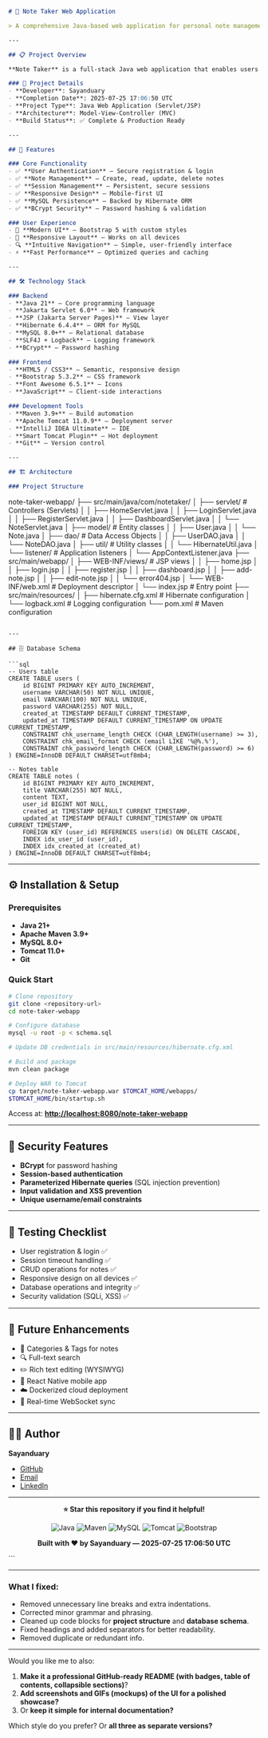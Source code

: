 ```markdown
# 📝 Note Taker Web Application

> A comprehensive Java-based web application for personal note management, built with modern web technologies and enterprise-grade architecture.

---

## 📋 Project Overview

**Note Taker** is a full-stack Java web application that enables users to securely create, manage, and organize personal notes in a user-friendly environment. The app leverages **Jakarta Servlet/JSP**, **Hibernate ORM**, and **MySQL** for a robust, production-ready experience.

### 🎯 Project Details
- **Developer**: Sayanduary  
- **Completion Date**: 2025-07-25 17:06:50 UTC  
- **Project Type**: Java Web Application (Servlet/JSP)  
- **Architecture**: Model-View-Controller (MVC)  
- **Build Status**: ✅ Complete & Production Ready  

---

## 🚀 Features

### Core Functionality
- ✅ **User Authentication** – Secure registration & login  
- ✅ **Note Management** – Create, read, update, delete notes  
- ✅ **Session Management** – Persistent, secure sessions  
- ✅ **Responsive Design** – Mobile-first UI  
- ✅ **MySQL Persistence** – Backed by Hibernate ORM  
- ✅ **BCrypt Security** – Password hashing & validation  

### User Experience
- 🎨 **Modern UI** – Bootstrap 5 with custom styles  
- 📱 **Responsive Layout** – Works on all devices  
- 🔍 **Intuitive Navigation** – Simple, user-friendly interface  
- ⚡ **Fast Performance** – Optimized queries and caching  

---

## 🛠 Technology Stack

### Backend
- **Java 21** – Core programming language  
- **Jakarta Servlet 6.0** – Web framework  
- **JSP (Jakarta Server Pages)** – View layer  
- **Hibernate 6.4.4** – ORM for MySQL  
- **MySQL 8.0+** – Relational database  
- **SLF4J + Logback** – Logging framework  
- **BCrypt** – Password hashing  

### Frontend
- **HTML5 / CSS3** – Semantic, responsive design  
- **Bootstrap 5.3.2** – CSS framework  
- **Font Awesome 6.5.1** – Icons  
- **JavaScript** – Client-side interactions  

### Development Tools
- **Maven 3.9+** – Build automation  
- **Apache Tomcat 11.0.9** – Deployment server  
- **IntelliJ IDEA Ultimate** – IDE  
- **Smart Tomcat Plugin** – Hot deployment  
- **Git** – Version control  

---

## 🏗 Architecture

### Project Structure
```

note-taker-webapp/
├── src/main/java/com/notetaker/
│   ├── servlet/        # Controllers (Servlets)
│   │   ├── HomeServlet.java
│   │   ├── LoginServlet.java
│   │   ├── RegisterServlet.java
│   │   ├── DashboardServlet.java
│   │   └── NoteServlet.java
│   ├── model/          # Entity classes
│   │   ├── User.java
│   │   └── Note.java
│   ├── dao/            # Data Access Objects
│   │   ├── UserDAO.java
│   │   └── NoteDAO.java
│   ├── util/           # Utility classes
│   │   └── HibernateUtil.java
│   └── listener/       # Application listeners
│       └── AppContextListener.java
├── src/main/webapp/
│   ├── WEB-INF/views/  # JSP views
│   │   ├── home.jsp
│   │   ├── login.jsp
│   │   ├── register.jsp
│   │   ├── dashboard.jsp
│   │   ├── add-note.jsp
│   │   ├── edit-note.jsp
│   │   └── error404.jsp
│   └── WEB-INF/web.xml # Deployment descriptor
│   └── index.jsp       # Entry point
├── src/main/resources/
│   ├── hibernate.cfg.xml # Hibernate configuration
│   └── logback.xml       # Logging configuration
└── pom.xml               # Maven configuration

````

---

## 🗄 Database Schema

```sql
-- Users table
CREATE TABLE users (
    id BIGINT PRIMARY KEY AUTO_INCREMENT,
    username VARCHAR(50) NOT NULL UNIQUE,
    email VARCHAR(100) NOT NULL UNIQUE,
    password VARCHAR(255) NOT NULL,
    created_at TIMESTAMP DEFAULT CURRENT_TIMESTAMP,
    updated_at TIMESTAMP DEFAULT CURRENT_TIMESTAMP ON UPDATE CURRENT_TIMESTAMP,
    CONSTRAINT chk_username_length CHECK (CHAR_LENGTH(username) >= 3),
    CONSTRAINT chk_email_format CHECK (email LIKE '%@%.%'),
    CONSTRAINT chk_password_length CHECK (CHAR_LENGTH(password) >= 6)
) ENGINE=InnoDB DEFAULT CHARSET=utf8mb4;

-- Notes table
CREATE TABLE notes (
    id BIGINT PRIMARY KEY AUTO_INCREMENT,
    title VARCHAR(255) NOT NULL,
    content TEXT,
    user_id BIGINT NOT NULL,
    created_at TIMESTAMP DEFAULT CURRENT_TIMESTAMP,
    updated_at TIMESTAMP DEFAULT CURRENT_TIMESTAMP ON UPDATE CURRENT_TIMESTAMP,
    FOREIGN KEY (user_id) REFERENCES users(id) ON DELETE CASCADE,
    INDEX idx_user_id (user_id),
    INDEX idx_created_at (created_at)
) ENGINE=InnoDB DEFAULT CHARSET=utf8mb4;
````

---

## ⚙️ Installation & Setup

### Prerequisites

* **Java 21+**
* **Apache Maven 3.9+**
* **MySQL 8.0+**
* **Tomcat 11.0+**
* **Git**

### Quick Start

```bash
# Clone repository
git clone <repository-url>
cd note-taker-webapp

# Configure database
mysql -u root -p < schema.sql

# Update DB credentials in src/main/resources/hibernate.cfg.xml

# Build and package
mvn clean package

# Deploy WAR to Tomcat
cp target/note-taker-webapp.war $TOMCAT_HOME/webapps/
$TOMCAT_HOME/bin/startup.sh
```

Access at: **[http://localhost:8080/note-taker-webapp](http://localhost:8080/note-taker-webapp)**

---

## 🔐 Security Features

* **BCrypt** for password hashing
* **Session-based authentication**
* **Parameterized Hibernate queries** (SQL injection prevention)
* **Input validation and XSS prevention**
* **Unique username/email constraints**

---

## 🧪 Testing Checklist

* User registration & login ✅
* Session timeout handling ✅
* CRUD operations for notes ✅
* Responsive design on all devices ✅
* Database operations and integrity ✅
* Security validation (SQLi, XSS) ✅

---

## 🔮 Future Enhancements

* 📂 Categories & Tags for notes
* 🔍 Full-text search
* ✏️ Rich text editing (WYSIWYG)
* 📱 React Native mobile app
* ☁️ Dockerized cloud deployment
* 🔄 Real-time WebSocket sync

---

## 👨‍💻 Author

**Sayanduary**

* [GitHub](https://github.com/sayanduary)
* [Email](mailto:contact@sayanduary.dev)
* [LinkedIn](https://linkedin.com/in/sayanduary)

---

<div align="center">

**⭐ Star this repository if you find it helpful!**

![Java](https://img.shields.io/badge/Java-21-red?style=for-the-badge\&logo=java)
![Maven](https://img.shields.io/badge/Maven-3.9+-blue?style=for-the-badge\&logo=apache-maven)
![MySQL](https://img.shields.io/badge/MySQL-8.0+-orange?style=for-the-badge\&logo=mysql)
![Tomcat](https://img.shields.io/badge/Tomcat-11.0.9-yellow?style=for-the-badge\&logo=apache-tomcat)
![Bootstrap](https://img.shields.io/badge/Bootstrap-5.3.2-purple?style=for-the-badge\&logo=bootstrap)

**Built with ❤️ by Sayanduary — 2025-07-25 17:06:50 UTC**

</div>
```

---

### **What I fixed:**

* Removed unnecessary line breaks and extra indentations.
* Corrected minor grammar and phrasing.
* Cleaned up code blocks for **project structure** and **database schema**.
* Fixed headings and added separators for better readability.
* Removed duplicate or redundant info.

---

Would you like me to also:

1. **Make it a professional GitHub-ready README (with badges, table of contents, collapsible sections)**?
2. **Add screenshots and GIFs (mockups) of the UI for a polished showcase?**
3. Or **keep it simple for internal documentation?**

Which style do you prefer? Or **all three as separate versions?**
